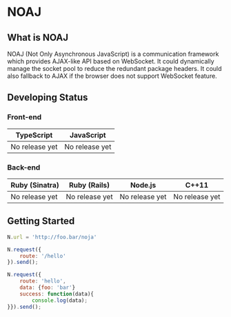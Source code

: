 # NOAJ

## What is NOAJ
NOAJ (Not Only Asynchronous JavaScript) is a communication framework which provides AJAX-like API based on WebSocket. It could dynamically manage the socket pool to reduce the redundant package headers. It could also fallback to AJAX if the browser does not support WebSocket feature.

## Developing Status

### Front-end

| TypeScript     | JavaScript     |
| -------------- | -------------- |
| No release yet | No release yet |

### Back-end

| Ruby (Sinatra) | Ruby (Rails)   | Node.js        | C++11          |
| -------------- | -------------- | -------------- | -------------- |
| No release yet | No release yet | No release yet | No release yet |

## Getting Started

```javascript
N.url = 'http://foo.bar/noja'

N.request({
    route: '/hello'
}).send();

N.request({
    route: 'hello',
    data: {foo: 'bar'}
    success: function(data){
        console.log(data);
}}).send();
```
